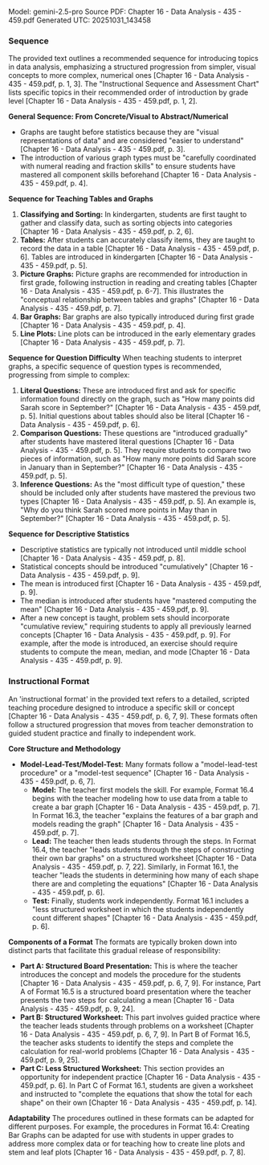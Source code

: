 Model: gemini-2.5-pro
Source PDF: Chapter 16 - Data Analysis - 435 - 459.pdf
Generated UTC: 20251031_143458

### Sequence

The provided text outlines a recommended sequence for introducing topics in data analysis, emphasizing a structured progression from simpler, visual concepts to more complex, numerical ones [Chapter 16 - Data Analysis - 435 - 459.pdf, p. 1, 3]. The "Instructional Sequence and Assessment Chart" lists specific topics in their recommended order of introduction by grade level [Chapter 16 - Data Analysis - 435 - 459.pdf, p. 1, 2].

**General Sequence: From Concrete/Visual to Abstract/Numerical**
*   Graphs are taught before statistics because they are "visual representations of data" and are considered "easier to understand" [Chapter 16 - Data Analysis - 435 - 459.pdf, p. 3].
*   The introduction of various graph types must be "carefully coordinated with numeral reading and fraction skills" to ensure students have mastered all component skills beforehand [Chapter 16 - Data Analysis - 435 - 459.pdf, p. 4].

**Sequence for Teaching Tables and Graphs**
1.  **Classifying and Sorting:** In kindergarten, students are first taught to gather and classify data, such as sorting objects into categories [Chapter 16 - Data Analysis - 435 - 459.pdf, p. 2, 6].
2.  **Tables:** After students can accurately classify items, they are taught to record the data in a table [Chapter 16 - Data Analysis - 435 - 459.pdf, p. 6]. Tables are introduced in kindergarten [Chapter 16 - Data Analysis - 435 - 459.pdf, p. 5].
3.  **Picture Graphs:** Picture graphs are recommended for introduction in first grade, following instruction in reading and creating tables [Chapter 16 - Data Analysis - 435 - 459.pdf, p. 6-7]. This illustrates the "conceptual relationship between tables and graphs" [Chapter 16 - Data Analysis - 435 - 459.pdf, p. 7].
4.  **Bar Graphs:** Bar graphs are also typically introduced during first grade [Chapter 16 - Data Analysis - 435 - 459.pdf, p. 4].
5.  **Line Plots:** Line plots can be introduced in the early elementary grades [Chapter 16 - Data Analysis - 435 - 459.pdf, p. 7].

**Sequence for Question Difficulty**
When teaching students to interpret graphs, a specific sequence of question types is recommended, progressing from simple to complex:
1.  **Literal Questions:** These are introduced first and ask for specific information found directly on the graph, such as "How many points did Sarah score in September?" [Chapter 16 - Data Analysis - 435 - 459.pdf, p. 5]. Initial questions about tables should also be literal [Chapter 16 - Data Analysis - 435 - 459.pdf, p. 6].
2.  **Comparison Questions:** These questions are "introduced gradually" after students have mastered literal questions [Chapter 16 - Data Analysis - 435 - 459.pdf, p. 5]. They require students to compare two pieces of information, such as "How many more points did Sarah score in January than in September?" [Chapter 16 - Data Analysis - 435 - 459.pdf, p. 5].
3.  **Inference Questions:** As the "most difficult type of question," these should be included only after students have mastered the previous two types [Chapter 16 - Data Analysis - 435 - 459.pdf, p. 5]. An example is, "Why do you think Sarah scored more points in May than in September?" [Chapter 16 - Data Analysis - 435 - 459.pdf, p. 5].

**Sequence for Descriptive Statistics**
*   Descriptive statistics are typically not introduced until middle school [Chapter 16 - Data Analysis - 435 - 459.pdf, p. 8].
*   Statistical concepts should be introduced "cumulatively" [Chapter 16 - Data Analysis - 435 - 459.pdf, p. 9].
*   The mean is introduced first [Chapter 16 - Data Analysis - 435 - 459.pdf, p. 9].
*   The median is introduced after students have "mastered computing the mean" [Chapter 16 - Data Analysis - 435 - 459.pdf, p. 9].
*   After a new concept is taught, problem sets should incorporate "cumulative review," requiring students to apply all previously learned concepts [Chapter 16 - Data Analysis - 435 - 459.pdf, p. 9]. For example, after the mode is introduced, an exercise should require students to compute the mean, median, and mode [Chapter 16 - Data Analysis - 435 - 459.pdf, p. 9].

### Instructional Format

An 'instructional format' in the provided text refers to a detailed, scripted teaching procedure designed to introduce a specific skill or concept [Chapter 16 - Data Analysis - 435 - 459.pdf, p. 6, 7, 9]. These formats often follow a structured progression that moves from teacher demonstration to guided student practice and finally to independent work.

**Core Structure and Methodology**
*   **Model-Lead-Test/Model-Test:** Many formats follow a "model-lead-test procedure" or a "model-test sequence" [Chapter 16 - Data Analysis - 435 - 459.pdf, p. 6, 7].
    *   **Model:** The teacher first models the skill. For example, Format 16.4 begins with the teacher modeling how to use data from a table to create a bar graph [Chapter 16 - Data Analysis - 435 - 459.pdf, p. 7]. In Format 16.3, the teacher "explains the features of a bar graph and models reading the graph" [Chapter 16 - Data Analysis - 435 - 459.pdf, p. 7].
    *   **Lead:** The teacher then leads students through the steps. In Format 16.4, the teacher "leads students through the steps of constructing their own bar graphs" on a structured worksheet [Chapter 16 - Data Analysis - 435 - 459.pdf, p. 7, 22]. Similarly, in Format 16.1, the teacher "leads the students in determining how many of each shape there are and completing the equations" [Chapter 16 - Data Analysis - 435 - 459.pdf, p. 6].
    *   **Test:** Finally, students work independently. Format 16.1 includes a "less structured worksheet in which the students independently count different shapes" [Chapter 16 - Data Analysis - 435 - 459.pdf, p. 6].

**Components of a Format**
The formats are typically broken down into distinct parts that facilitate this gradual release of responsibility:
*   **Part A: Structured Board Presentation:** This is where the teacher introduces the concept and models the procedure for the students [Chapter 16 - Data Analysis - 435 - 459.pdf, p. 6, 7, 9]. For instance, Part A of Format 16.5 is a structured board presentation where the teacher presents the two steps for calculating a mean [Chapter 16 - Data Analysis - 435 - 459.pdf, p. 9, 24].
*   **Part B: Structured Worksheet:** This part involves guided practice where the teacher leads students through problems on a worksheet [Chapter 16 - Data Analysis - 435 - 459.pdf, p. 6, 7, 9]. In Part B of Format 16.5, the teacher asks students to identify the steps and complete the calculation for real-world problems [Chapter 16 - Data Analysis - 435 - 459.pdf, p. 9, 25].
*   **Part C: Less Structured Worksheet:** This section provides an opportunity for independent practice [Chapter 16 - Data Analysis - 435 - 459.pdf, p. 6]. In Part C of Format 16.1, students are given a worksheet and instructed to "complete the equations that show the total for each shape" on their own [Chapter 16 - Data Analysis - 435 - 459.pdf, p. 14].

**Adaptability**
The procedures outlined in these formats can be adapted for different purposes. For example, the procedures in Format 16.4: Creating Bar Graphs can be adapted for use with students in upper grades to address more complex data or for teaching how to create line plots and stem and leaf plots [Chapter 16 - Data Analysis - 435 - 459.pdf, p. 7, 8].